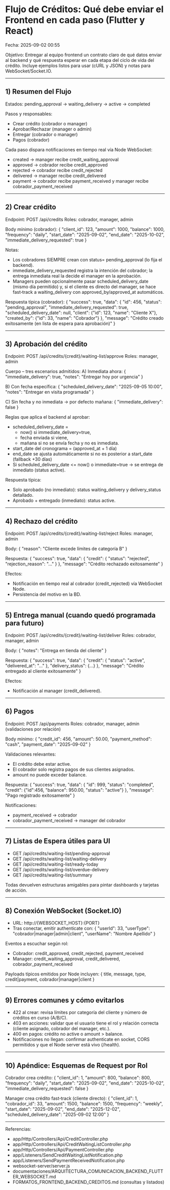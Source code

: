 # Flujo de Créditos: Qué debe enviar el Frontend en cada paso (Flutter y React)

Fecha: 2025-09-02 00:55

Objetivo: Entregar al equipo frontend un contrato claro de qué datos enviar al backend y qué respuesta esperar en cada etapa del ciclo de vida del crédito. Incluye ejemplos listos para usar (cURL y JSON) y notas para WebSocket/Socket.IO.

---

## 1) Resumen del Flujo

Estados: pending_approval → waiting_delivery → active → completed

Pasos y responsables:
- Crear crédito (cobrador o manager)
- Aprobar/Rechazar (manager o admin)
- Entregar (cobrador o manager)
- Pagos (cobrador)

Cada paso dispara notificaciones en tiempo real vía Node WebSocket:
- created → manager recibe credit_waiting_approval
- approved → cobrador recibe credit_approved
- rejected → cobrador recibe credit_rejected
- delivered → manager recibe credit_delivered
- payment → cobrador recibe payment_received y manager recibe cobrador_payment_received

---

## 2) Crear crédito

Endpoint: POST /api/credits
Roles: cobrador, manager, admin

Body mínimo (cobrador):
{
  "client_id": 123,
  "amount": 1000,
  "balance": 1000,
  "frequency": "daily",
  "start_date": "2025-09-02",
  "end_date": "2025-10-02",
  "immediate_delivery_requested": true
}

Notas:
- Los cobradores SIEMPRE crean con status= pending_approval (lo fija el backend).
- immediate_delivery_requested registra la intención del cobrador; la entrega inmediata real la decide el manager en la aprobación.
- Managers pueden opcionalmente pasar scheduled_delivery_date (mismo día permitido) y, si el cliente es directo del manager, se hace fast‑track a waiting_delivery con approved_by/approved_at automáticos.

Respuesta típica (cobrador):
{
  "success": true,
  "data": {
    "id": 456,
    "status": "pending_approval",
    "immediate_delivery_requested": true,
    "scheduled_delivery_date": null,
    "client": {"id": 123, "name": "Cliente X"},
    "created_by": {"id": 33, "name": "Cobrador"}
  },
  "message": "Crédito creado exitosamente (en lista de espera para aprobación)"
}

---

## 3) Aprobación del crédito

Endpoint: POST /api/credits/{credit}/waiting-list/approve
Roles: manager, admin

Cuerpo – tres escenarios admitidos:
A) Inmediata ahora:
{
  "immediate_delivery": true,
  "notes": "Entregar hoy por urgencia"
}

B) Con fecha específica:
{
  "scheduled_delivery_date": "2025-09-05 10:00",
  "notes": "Entregar en visita programada"
}

C) Sin fecha y no inmediata → por defecto mañana:
{
  "immediate_delivery": false
}

Reglas que aplica el backend al aprobar:
- scheduled_delivery_date =
  - now() si immediate_delivery=true,
  - fecha enviada si viene,
  - mañana si no se envía fecha y no es inmediata.
- start_date del cronograma = (approved_at + 1 día)
- end_date se ajusta automáticamente si no es posterior a start_date (fallback +30 días)
- Si scheduled_delivery_date <= now() o immediate=true → se entrega de inmediato (status active).

Respuesta típica:
- Solo aprobado (no inmediato): status waiting_delivery y delivery_status detallado.
- Aprobado + entregado (inmediato): status active.

---

## 4) Rechazo del crédito

Endpoint: POST /api/credits/{credit}/waiting-list/reject
Roles: manager, admin

Body:
{
  "reason": "Cliente excede límites de categoría B"
}

Respuesta:
{
  "success": true,
  "data": { "credit": { "status": "rejected", "rejection_reason": "..." } },
  "message": "Crédito rechazado exitosamente"
}

Efectos:
- Notificación en tiempo real al cobrador (credit_rejected) vía WebSocket Node.
- Persistencia del motivo en la BD.

---

## 5) Entrega manual (cuando quedó programada para futuro)

Endpoint: POST /api/credits/{credit}/waiting-list/deliver
Roles: cobrador, manager, admin

Body:
{
  "notes": "Entrega en tienda del cliente"
}

Respuesta:
{
  "success": true,
  "data": { "credit": { "status": "active", "delivered_at": "..." }, "delivery_status": {...} },
  "message": "Crédito entregado al cliente exitosamente"
}

Efectos:
- Notificación al manager (credit_delivered).

---

## 6) Pagos

Endpoint: POST /api/payments
Roles: cobrador, manager, admin (validaciones por relación)

Body mínimo:
{
  "credit_id": 456,
  "amount": 50.00,
  "payment_method": "cash",
  "payment_date": "2025-09-02"
}

Validaciones relevantes:
- El crédito debe estar active.
- El cobrador solo registra pagos de sus clientes asignados.
- amount no puede exceder balance.

Respuesta:
{
  "success": true,
  "data": {
    "id": 999,
    "status": "completed",
    "credit": {"id":456, "balance": 950.00, "status": "active"}
  },
  "message": "Pago registrado exitosamente"
}

Notificaciones:
- payment_received → cobrador
- cobrador_payment_received → manager del cobrador

---

## 7) Listas de Espera útiles para UI

- GET /api/credits/waiting-list/pending-approval
- GET /api/credits/waiting-list/waiting-delivery
- GET /api/credits/waiting-list/ready-today
- GET /api/credits/waiting-list/overdue-delivery
- GET /api/credits/waiting-list/summary

Todas devuelven estructuras amigables para pintar dashboards y tarjetas de acción.

---

## 8) Conexión WebSocket (Socket.IO)

- URL: http://{WEBSOCKET_HOST}:{PORT}
- Tras conectar, emitir authenticate con:
{
  "userId": 33,
  "userType": "cobrador|manager|admin|client",
  "userName": "Nombre Apellido"
}

Eventos a escuchar según rol:
- Cobrador: credit_approved, credit_rejected, payment_received
- Manager: credit_waiting_approval, credit_delivered, cobrador_payment_received

Payloads típicos emitidos por Node incluyen: { title, message, type, credit|payment, cobrador|manager|client }

---

## 9) Errores comunes y cómo evitarlos

- 422 al crear: revisa límites por categoría del cliente y número de créditos en curso (A/B/C).
- 403 en acciones: validar que el usuario tiene el rol y relación correcta (cliente asignado, cobrador del manager, etc.).
- 400 en pagos: crédito no active o amount > balance.
- Notificaciones no llegan: confirmar authenticate en socket, CORS permitidos y que el Node server está vivo (/health).

---

## 10) Apéndice: Esquemas de Request por Rol

Cobrador crea crédito:
{
  "client_id": 1,
  "amount": 800,
  "balance": 800,
  "frequency": "daily",
  "start_date": "2025-09-02",
  "end_date": "2025-10-02",
  "immediate_delivery_requested": false
}

Manager crea crédito fast‑track (cliente directo):
{
  "client_id": 1,
  "cobrador_id": 33,
  "amount": 1500,
  "balance": 1500,
  "frequency": "weekly",
  "start_date": "2025-09-02",
  "end_date": "2025-12-02",
  "scheduled_delivery_date": "2025-09-02 12:00"
}

---

Referencias:
- app/Http/Controllers/Api/CreditController.php
- app/Http/Controllers/Api/CreditWaitingListController.php
- app/Http/Controllers/Api/PaymentController.php
- app/Listeners/SendCreditWaitingListNotification.php
- app/Listeners/SendPaymentReceivedNotification.php
- websocket-server/server.js
- documentaciones/ARQUITECTURA_COMUNICACION_BACKEND_FLUTTER_WEBSOCKET.md
- FORMATOS_FRONTEND_BACKEND_CREDITOS.md (consultas y listados)
